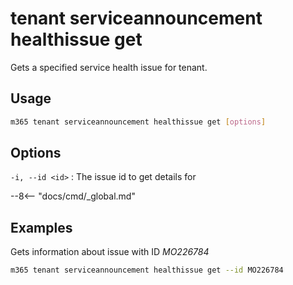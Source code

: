 # tenant serviceannouncement healthissue get

Gets a specified service health issue for tenant.

## Usage

```sh
m365 tenant serviceannouncement healthissue get [options]
```

## Options

`-i, --id <id>`
: The issue id to get details for

--8<-- "docs/cmd/_global.md"

## Examples

Gets information about issue with ID _MO226784_

```sh
m365 tenant serviceannouncement healthissue get --id MO226784
```

